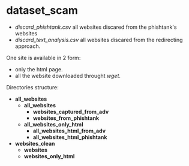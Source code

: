 # dataset_scam
 
* *discard_phishtank.csv* all websites discared from the phishtank's websites
* *discard_text_analysis.csv* all websites discared from the redirecting approach.

One site is available in 2 form:
* only the html page.
* all the website downloaded throught *wget*. 

Directories structure:

* **all_websites**
    * **all_websites**
        * **websites_captured_from_adv**
        * **websites_from_phishtank**
    * **all_websites_only_html**
        * **all_websites_html_from_adv**
        * **all_websites_html_phishtank**
* **websites_clean**
    * **websites**
    * **websites_only_html**
    
   
